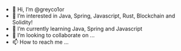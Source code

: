 - 👋 Hi, I’m @greyco1or
- 👀 I’m interested in Java, Spring, Javascript, Rust, Blockchain and Solidity!
- 🌱 I’m currently learning Java, Spring and Javascript
- 💞️ I’m looking to collaborate on ...
- 📫 How to reach me ...

<!---
greyco1or/greyco1or is a ✨ special ✨ repository because its `README.md` (this file) appears on your GitHub profile.
You can click the Preview link to take a look at your changes.
--->

